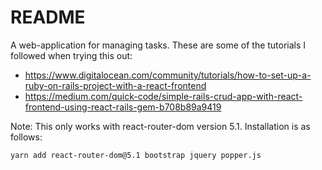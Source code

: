 # README

A web-application for managing tasks. These are some of the tutorials I followed when trying this out:
* https://www.digitalocean.com/community/tutorials/how-to-set-up-a-ruby-on-rails-project-with-a-react-frontend
* https://medium.com/quick-code/simple-rails-crud-app-with-react-frontend-using-react-rails-gem-b708b89a9419

Note: This only works with react-router-dom version 5.1. Installation is as follows:
```
yarn add react-router-dom@5.1 bootstrap jquery popper.js
```
